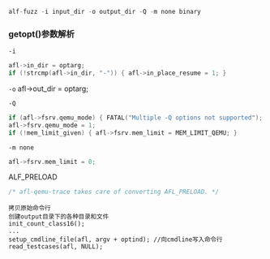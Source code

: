 ```c
alf-fuzz -i input_dir -o output_dir -Q -m none binary
```
### getopt()参数解析
`-i`

```c
afl->in_dir = optarg;
if (!strcmp(afl->in_dir, "-")) { afl->in_place_resume = 1; }
```

`-o`
afl->out_dir = optarg;

`-Q`
```c
if (afl->fsrv.qemu_mode) { FATAL("Multiple -Q options not supported"); }
afl->fsrv.qemu_mode = 1;
if (!mem_limit_given) { afl->fsrv.mem_limit = MEM_LIMIT_QEMU; }
```

`-m none`
```c
afl->fsrv.mem_limit = 0;
```

ALF_PRELOAD
```c
/* afl-qemu-trace takes care of converting AFL_PRELOAD. */
```

```
拷贝原始命令行
创建output目录下的各种目录和文件
init_count_class16();
...
setup_cmdline_file(afl, argv + optind); //向cmdline写入命令行
read_testcases(afl, NULL);  


```